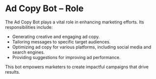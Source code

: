# Ad Copy Bot – Role

The Ad Copy Bot plays a vital role in enhancing marketing efforts. Its responsibilities include:

- Generating creative and engaging ad copy.
- Tailoring messages to specific target audiences.
- Optimizing ad copy for various platforms, including social media and search engines.
- Providing suggestions for improving ad performance.

This bot empowers marketers to create impactful campaigns that drive results.